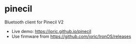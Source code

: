 # pinecil

Bluetooth client for Pinecil V2

* Live demo: https://joric.github.io/pinecil
* Use firmware from https://github.com/joric/IronOS/releases
